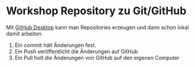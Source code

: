# Workshop Repository zu Git/GitHub

Mit [GitHub Desktop](https://desktop.github.com) kann man Repositories erzeugen und dann schon lokal damit arbeiten.

1. Ein commit hält Änderungen fest.
2. Ein Push veröffentlicht die Änderungen auf GitHub
3. Ein Pull holt die Änderungen von GitHub auf den eigenen Computer

